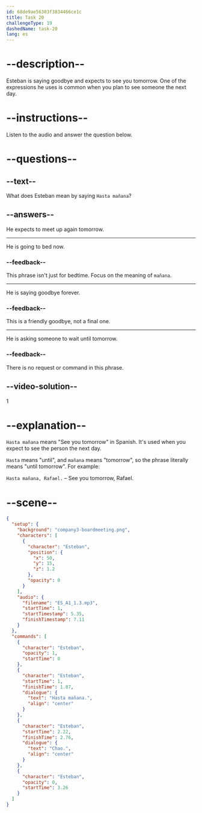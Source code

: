 ```yaml
---
id: 68de9ae56303f3834466ce1c
title: Task 20
challengeType: 19
dashedName: task-20
lang: es
---
```

<!-- (Audio) Esteban: Hasta mañana. Chao. -->

# --description--

Esteban is saying goodbye and expects to see you tomorrow. One of the expressions he uses is common when you plan to see someone the next day.

# --instructions--

Listen to the audio and answer the question below.

# --questions--

## --text--

What does Esteban mean by saying `Hasta mañana`?

## --answers--

He expects to meet up again tomorrow.

---

He is going to bed now.

### --feedback--

This phrase isn't just for bedtime. Focus on the meaning of `mañana`.

---

He is saying goodbye forever.

### --feedback--

This is a friendly goodbye, not a final one.

---

He is asking someone to wait until tomorrow.

### --feedback--

There is no request or command in this phrase.

## --video-solution--

1

# --explanation--

`Hasta mañana` means "See you tomorrow" in Spanish. It's used when you expect to see the person the next day.  

`Hasta` means "until", and `mañana` means "tomorrow", so the phrase literally means "until tomorrow". For example:  

`Hasta mañana, Rafael.` – See you tomorrow, Rafael.

# --scene--

```json
{
  "setup": {
    "background": "company3-boardmeeting.png",
    "characters": [
      {
        "character": "Esteban",
        "position": {
          "x": 50,
          "y": 15,
          "z": 1.2
        },
        "opacity": 0
      }
    ],
    "audio": {
      "filename": "ES_A1_1.3.mp3",
      "startTime": 1,
      "startTimestamp": 5.35,
      "finishTimestamp": 7.11
    }
  },
  "commands": [
    {
      "character": "Esteban",
      "opacity": 1,
      "startTime": 0
    },
    {
      "character": "Esteban",
      "startTime": 1,
      "finishTime": 1.87,
      "dialogue": {
        "text": "Hasta mañana.",
        "align": "center"
      }
    },
    {
      "character": "Esteban",
      "startTime": 2.22,
      "finishTime": 2.76,
      "dialogue": {
        "text": "Chao.",
        "align": "center"
      }
    },
    {
      "character": "Esteban",
      "opacity": 0,
      "startTime": 3.26
    }
  ]
}
```

